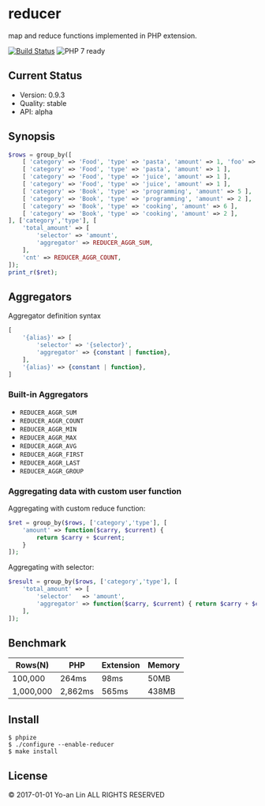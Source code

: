 reducer
=======

map and reduce functions implemented in PHP extension.

[![Build Status](https://travis-ci.org/c9s/reducer.svg)](https://travis-ci.org/c9s/reducer)
![PHP 7 ready](http://php7ready.timesplinter.ch/Codeception/Codeception/badge.svg)

## Current Status

- Version: 0.9.3
- Quality: stable
- API: alpha

## Synopsis

```php
$rows = group_by([ 
    [ 'category' => 'Food', 'type' => 'pasta', 'amount' => 1, 'foo' => 10 ],
    [ 'category' => 'Food', 'type' => 'pasta', 'amount' => 1 ],
    [ 'category' => 'Food', 'type' => 'juice', 'amount' => 1 ],
    [ 'category' => 'Food', 'type' => 'juice', 'amount' => 1 ],
    [ 'category' => 'Book', 'type' => 'programming', 'amount' => 5 ],
    [ 'category' => 'Book', 'type' => 'programming', 'amount' => 2 ],
    [ 'category' => 'Book', 'type' => 'cooking', 'amount' => 6 ],
    [ 'category' => 'Book', 'type' => 'cooking', 'amount' => 2 ],
], ['category','type'], [
    'total_amount' => [
        'selector' => 'amount',
        'aggregator' => REDUCER_AGGR_SUM,
    ],
    'cnt' => REDUCER_AGGR_COUNT,
]);
print_r($ret);
```

## Aggregators

Aggregator definition syntax

```php
[
    '{alias}' => [
        'selector' => '{selector}',
        'aggregator' => {constant | function},
    ],
    '{alias}' => {constant | function},
]
```

### Built-in Aggregators

- `REDUCER_AGGR_SUM`
- `REDUCER_AGGR_COUNT`
- `REDUCER_AGGR_MIN`
- `REDUCER_AGGR_MAX`
- `REDUCER_AGGR_AVG`
- `REDUCER_AGGR_FIRST`
- `REDUCER_AGGR_LAST`
- `REDUCER_AGGR_GROUP`

### Aggregating data with custom user function

Aggregating with custom reduce function:


```php
$ret = group_by($rows, ['category','type'], [
    'amount' => function($carry, $current) {
        return $carry + $current;
    }
]);
```

Aggregating with selector:

```php
$result = group_by($rows, ['category','type'], [
    'total_amount' => [
        'selector'   => 'amount',
        'aggregator' => function($carry, $current) { return $carry + $current; }
    ],
]);
```

## Benchmark

|Rows(N)    |PHP        |Extension   |Memory   |
|-----------|-----------|------------|---------|
|100,000    |264ms      |98ms        |50MB     |
|1,000,000  |2,862ms    |565ms       |438MB    |

## Install

```
$ phpize
$ ./configure --enable-reducer
$ make install
```

## License

© 2017-01-01 Yo-an Lin ALL RIGHTS RESERVED


